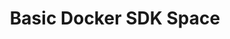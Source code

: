 ---
title: Basic Docker SDK Space
emoji: 🐳
colorFrom: purple
colorTo: gray
sdk: docker
app_port: 7860:80
---
